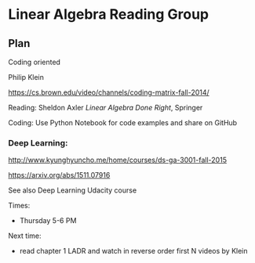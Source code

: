 # Linear Algebra Reading Group



## Plan

Coding oriented

Philip Klein

https://cs.brown.edu/video/channels/coding-matrix-fall-2014/


Reading:
Sheldon Axler *Linear Algebra Done Right*, Springer


Coding:
Use Python Notebook for code examples and share on GitHub


### Deep Learning:

http://www.kyunghyuncho.me/home/courses/ds-ga-3001-fall-2015

https://arxiv.org/abs/1511.07916

See also Deep Learning Udacity course




Times:

- Thursday 5-6 PM

Next time:

- read chapter 1 LADR and watch in reverse order first N videos by Klein



